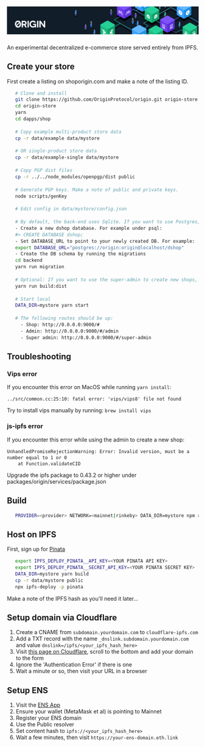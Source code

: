 # ![Origin Protocol](../marketplace/data/origin-header.png)

An experimental decentralized e-commerce store served entirely from IPFS.

## Create your store

First create a listing on shoporigin.com and make a note of the listing ID.

```sh
   # Clone and install
   git clone https://github.com/OriginProtocol/origin.git origin-store
   cd origin-store
   yarn
   cd dapps/shop

   # Copy example multi-product store data
   cp -r data/example data/mystore

   # OR single-product store data
   cp -r data/example-single data/mystore

   # Copy PGP dist files
   cp -r ../../node_modules/openpgp/dist public

   # Generate PGP keys. Make a note of public and private keys.
   node scripts/genKey

   # Edit config in data/mystore/config.json

   # By default, the back-end uses Sqlite. If you want to use Postgres, do the following:
   - Create a new dshop database. For example under psql:
   #> CREATE DATABASE dshop;
   - Set DATABASE_URL to point to your newly created DB. For example:
   export DATABASE_URL="postgres://origin:origin@localhost/dshop"
   - Create the DB schema by running the migrations
   cd backend
   yarn run migration

   # Optional: If you want to use the super-admin to create new shops, build the bundle.
   yarn run build:dist

   # Start local
   DATA_DIR=mystore yarn start

   # The following routes should be up:
     - Shop: http://0.0.0.0:9000/#
     - Admin: http://0.0.0.0:9000/#/admin
     - Super admin: http://0.0.0.0:9000/#/super-admin
```

## Troubleshooting
### Vips error
If you encounter this error on MacOS while running `yarn install`:
```
../src/common.cc:25:10: fatal error: 'vips/vips8' file not found
```
Try to install vips manually by running:
```brew install vips```

### js-ipfs error
If you encounter this error while using the admin to create a new shop:
```
UnhandledPromiseRejectionWarning: Error: Invalid version, must be a number equal to 1 or 0
    at Function.validateCID
```
Upgrade the ipfs package to 0.43.2 or higher under packages/origin/services/package.json

## Build

```sh
   PROVIDER=<provider> NETWORK=<mainnet|rinkeby> DATA_DIR=mystore npm run build
```

## Host on IPFS

First, sign up for [Pinata](https://pinata.cloud/signup)

```sh
   export IPFS_DEPLOY_PINATA__API_KEY=<YOUR PINATA API KEY>
   export IPFS_DEPLOY_PINATA__SECRET_API_KEY=<YOUR PINATA SECRET KEY>
   DATA_DIR=mystore yarn build
   cp -r data/mystore public
   npx ipfs-deploy -p pinata
```

Make a note of the IPFS hash as you'll need it later...

## Setup domain via Cloudflare

1. Create a CNAME from `subdomain.yourdomain.com` to `cloudflare-ipfs.com`
2. Add a TXT record with the name `_dnslink.subdomain.yourdomain.com` and value
   `dnslink=/ipfs/<your_ipfs_hash_here>`
3. Visit
   [this page on Cloudflare](https://www.cloudflare.com/distributed-web-gateway/),
   scroll to the bottom and add your domain to the form
4. Ignore the 'Authentication Error' if there is one
5. Wait a minute or so, then visit your URL in a browser

## Setup ENS

1. Visit the [ENS App](https://app.ens.domains/)
2. Ensure your wallet (MetaMask et al) is pointing to Mainnet
3. Register your ENS domain
4. Use the Public resolver
5. Set content hash to `ipfs://<your_ipfs_hash_here>`
6. Wait a few minutes, then visit `https://your-ens-domain.eth.link`
